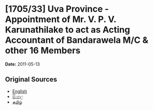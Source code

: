 # [1705/33] Uva Province - Appointment of Mr. V. P. V. Karunathilake to act as Acting Accountant of Bandarawela M/C & other 16 Members

**Date:** 2011-05-13

## Original Sources

- [English](https://documents.gov.lk/view/extra-gazettes/2011/5/1705-33_E.pdf)
- [සිංහල](https://documents.gov.lk/view/extra-gazettes/2011/5/1705-33_S.pdf)
- [தமிழ்](https://documents.gov.lk/view/extra-gazettes/2011/5/1705-33_T.pdf)
